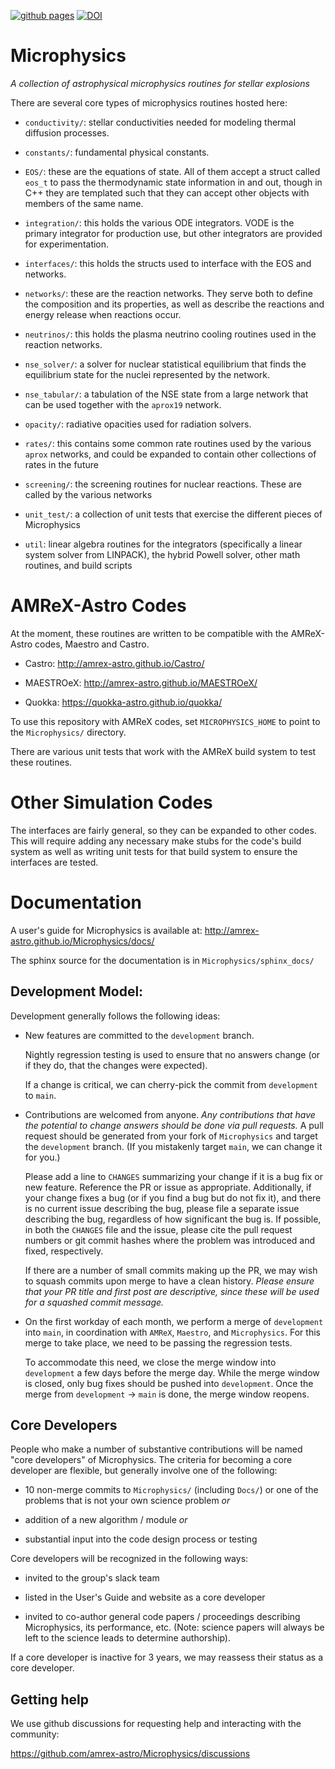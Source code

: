 [![github pages](https://github.com/AMReX-Astro/Microphysics/actions/workflows/gh-pages.yml/badge.svg)](https://github.com/AMReX-Astro/Microphysics/actions/workflows/gh-pages.yml) [![DOI](https://zenodo.org/badge/33425497.svg)](https://zenodo.org/badge/latestdoi/33425497)

# Microphysics

*A collection of astrophysical microphysics routines for stellar explosions*

There are several core types of microphysics routines hosted here:

* `conductivity/`: stellar conductivities needed for modeling thermal
  diffusion processes.

* `constants/`: fundamental physical constants.

* `EOS/`: these are the equations of state. All of them accept a struct
  called `eos_t` to pass the thermodynamic state information in
  and out, though in C++ they are templated such that they can accept
  other objects with members of the same name.

* `integration/`: this holds the various ODE integrators. VODE is the
  primary integrator for production use, but other integrators are provided
  for experimentation.

* `interfaces/`: this holds the structs used to interface with the
  EOS and networks.

* `networks/`: these are the reaction networks. They serve both to
  define the composition and its properties, as well as describe the
  reactions and energy release when reactions occur.

* `neutrinos/`: this holds the plasma neutrino cooling routines used
  in the reaction networks.

* `nse_solver/`: a solver for nuclear statistical equilibrium that
  finds the equilibrium state for the nuclei represented by the
  network.

* `nse_tabular/`: a tabulation of the NSE state from a large network
  that can be used together with the `aprox19` network.

* `opacity/`: radiative opacities used for radiation solvers.

* `rates/`: this contains some common rate routines used by the
  various `aprox` networks, and could be expanded to contain other
  collections of rates in the future

* `screening/`: the screening routines for nuclear reactions. These
  are called by the various networks

* `unit_test/`: a collection of unit tests that exercise the different
  pieces of Microphysics

* `util`: linear algebra routines for the integrators (specifically a
  linear system solver from LINPACK), the hybrid Powell solver, other
  math routines, and build scripts


# AMReX-Astro Codes

At the moment, these routines are written to be compatible with
the AMReX-Astro codes, Maestro and Castro.

* Castro: http://amrex-astro.github.io/Castro/

* MAESTROeX: http://amrex-astro.github.io/MAESTROeX/

* Quokka: https://quokka-astro.github.io/quokka/

To use this repository with AMReX codes, set `MICROPHYSICS_HOME` to
point to the `Microphysics/` directory.

There are various unit tests that work with the AMReX build system to
test these routines.


# Other Simulation Codes

The interfaces are fairly general, so they can be expanded to other
codes. This will require adding any necessary make stubs for the
code's build system as well as writing unit tests for that build
system to ensure the interfaces are tested.


# Documentation

A user's guide for Microphysics is available at:
http://amrex-astro.github.io/Microphysics/docs/

The sphinx source for the documentation is in `Microphysics/sphinx_docs/`

## Development Model:

Development generally follows the following ideas:

  * New features are committed to the `development` branch.

    Nightly regression testing is used to ensure that no answers
    change (or if they do, that the changes were expected).

    If a change is critical, we can cherry-pick the commit from
    `development` to `main`.

  * Contributions are welcomed from anyone. *Any contributions that
    have the potential to change answers should be done via pull
    requests.*   A pull request should be generated from your fork of
    `Microphysics` and target the `development` branch. (If you mistakenly
    target `main`, we can change it for you.)

    Please add a line to `CHANGES` summarizing your change if it
    is a bug fix or new feature. Reference the PR or issue as
    appropriate. Additionally, if your change fixes a bug (or if
    you find a bug but do not fix it), and there is no current
    issue describing the bug, please file a separate issue describing
    the bug, regardless of how significant the bug is. If possible,
    in both the `CHANGES` file and the issue, please cite the pull
    request numbers or git commit hashes where the problem was
    introduced and fixed, respectively.

    If there are a number of small commits making up the PR, we may
    wish to squash commits upon merge to have a clean history.
    *Please ensure that your PR title and first post are descriptive,
    since these will be used for a squashed commit message.*

  * On the first workday of each month, we perform a merge of
    `development` into `main`, in coordination with `AMReX`,
    `Maestro`, and `Microphysics`. For this merge to take place, we
    need to be passing the regression tests.

    To accommodate this need, we close the merge window into
    `development` a few days before the merge day. While the merge
    window is closed, only bug fixes should be pushed into
    `development`. Once the merge from `development` -> `main` is
    done, the merge window reopens.


## Core Developers

People who make a number of substantive contributions will be named
"core developers" of Microphysics. The criteria for
becoming a core developer are flexible, but generally involve one of
the following:

  * 10 non-merge commits to `Microphysics/` (including `Docs/`) or one
    of the problems that is not your own science problem *or*

  * addition of a new algorithm / module  *or*

  * substantial input into the code design process or testing

Core developers will be recognized in the following ways:

  * invited to the group's slack team

  * listed in the User's Guide and website as a core developer

  * invited to co-author general code papers / proceedings describing
    Microphysics, its performance, etc. (Note: science
    papers will always be left to the science leads to determine
    authorship).

If a core developer is inactive for 3 years, we may reassess their
status as a core developer.


## Getting help

We use github discussions for requesting help and interacting with the
community:

https://github.com/amrex-astro/Microphysics/discussions
